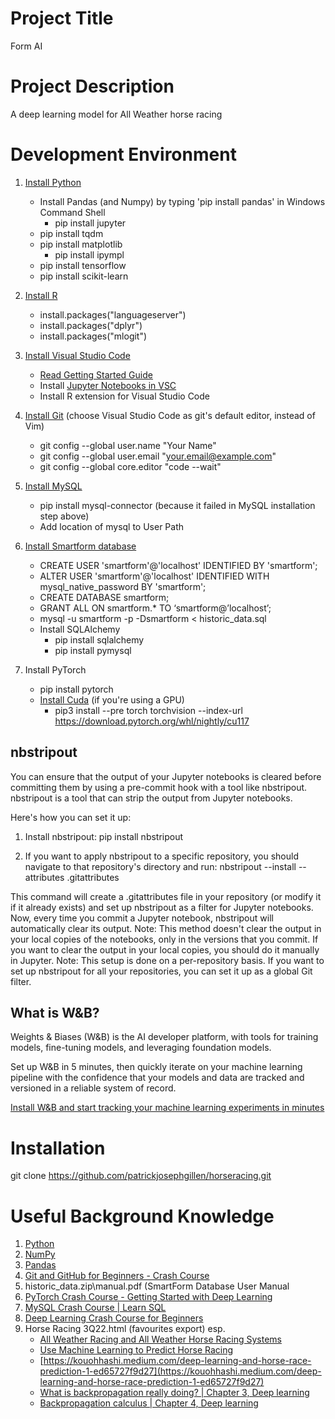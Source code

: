 # Project Title

Form AI

# Project Description

A deep learning model for All Weather horse racing

# Development Environment

1. [Install Python](https://www.python.org/downloads/)
	* Install Pandas (and Numpy) by typing 'pip install pandas' in Windows Command Shell
		* pip install jupyter
	* pip install tqdm
	* pip install matplotlib
		* pip install ipympl
	* pip install tensorflow
	* pip install scikit-learn

2. [Install R](https://cran.ma.imperial.ac.uk/)
	* install.packages("languageserver")
	* install.packages("dplyr")
	* install.packages("mlogit")

3. [Install Visual Studio Code](https://code.visualstudio.com/)
	* [Read Getting Started Guide](https://code.visualstudio.com/docs/?dv=win)
	* Install [Jupyter Notebooks in VSC](https://code.visualstudio.com/docs/datascience/jupyter-notebooks)
	* Install R extension for Visual Studio Code

4. [Install Git](https://git-scm.com/download/win) (choose Visual Studio Code as git's default editor, instead of Vim)
	* git config --global user.name "Your Name"
	* git config --global user.email "your.email@example.com"
	* git config --global core.editor "code --wait"

5. [Install MySQL](https://dev.mysql.com/downloads/installer/)
	* pip install mysql-connector (because it failed in MySQL installation step above)
	* Add location of mysql to User Path

6. [Install Smartform database](https://drive.google.com/drive/folders/1BRLT4uH0gtgwt-3MZUrW9raPXsO1-0aM?usp=sharing)
	* CREATE USER 'smartform'@'localhost' IDENTIFIED BY 'smartform';
	* ALTER USER 'smartform'@'localhost' IDENTIFIED WITH mysql_native_password BY 'smartform';
	* CREATE DATABASE smartform;
	* GRANT ALL ON smartform.* TO ‘smartform@’localhost’;
	* mysql -u smartform -p -Dsmartform < historic_data.sql
	* Install SQLAlchemy
		* pip install sqlalchemy
		* pip install pymysql

7. Install PyTorch
	* pip install pytorch	
	* [Install Cuda](https://developer.nvidia.com/cuda-downloads?target_os=Windows&target_arch=x86_64&target_version=10&target_type=exe_network) (if you're using a GPU)
		* pip3 install --pre torch torchvision --index-url https://download.pytorch.org/whl/nightly/cu117

## nbstripout

You can ensure that the output of your Jupyter notebooks is cleared before committing them by using a pre-commit hook with a tool like nbstripout. nbstripout is a tool that can strip the output from Jupyter notebooks.

Here's how you can set it up:

1. Install nbstripout:
	pip install nbstripout 

2. If you want to apply nbstripout to a specific repository, you should navigate to that repository's directory and run:
	nbstripout --install --attributes .gitattributes 

This command will create a .gitattributes file in your repository (or modify it if it already exists) and set up nbstripout as a filter for Jupyter notebooks.
Now, every time you commit a Jupyter notebook, nbstripout will automatically clear its output.
Note: This method doesn't clear the output in your local copies of the notebooks, only in the versions that you commit. If you want to clear the output in your local copies, you should do it manually in Jupyter.
Note: This setup is done on a per-repository basis. If you want to set up nbstripout for all your repositories, you can set it up as a global Git filter.

## What is W&B?

Weights & Biases (W&B) is the AI developer platform, with tools for training models, fine-tuning models, and leveraging foundation models.

Set up W&B in 5 minutes, then quickly iterate on your machine learning pipeline with the confidence that your models and data are tracked and versioned in a reliable system of record.

[Install W&B and start tracking your machine learning experiments in minutes](https://docs.wandb.ai/quickstart)

# Installation

git clone https://github.com/patrickjosephgillen/horseracing.git

# Useful Background Knowledge

1. [Python](https://docs.python.org/3/tutorial/index.html)
2. [NumPy](https://numpy.org/doc/stable/user/absolute_beginners.html)
3. [Pandas](https://pandas.pydata.org/docs/getting_started/index.html)
4. [Git and GitHub for Beginners - Crash Course](https://www.youtube.com/watch?v=RGOj5yH7evk)
5. historic_data.zip\manual.pdf (SmartForm Database User Manual
6. [PyTorch Crash Course - Getting Started with Deep Learning](https://www.youtube.com/watch?v=OIenNRt2bjg)
7. [MySQL Crash Course | Learn SQL](https://www.youtube.com/watch?v=9ylj9NR0Lcg)
8. [Deep Learning Crash Course for Beginners](https://www.youtube.com/watch?v=VyWAvY2CF9c)
9. Horse Racing 3Q22.html (favourites export) esp.
 	* [All Weather Racing and All Weather Horse Racing Systems](https://betting-sites.me.uk/all-weather-horse-racing-systems/#:~:text=%20Six%20Quick%20Facts%20About%20All%20Weather%20Races,horses%20since%20they%20are%20either%20inexperienced...%20More%20)
	* [Use Machine Learning to Predict Horse Racing](https://towardsdatascience.com/use-machine-learning-to-predict-horse-racing-4f1111fb6ced)
 	* [https://kouohhashi.medium.com/deep-learning-and-horse-race-prediction-1-ed65727f9d27](https://kouohhashi.medium.com/deep-learning-and-horse-race-prediction-1-ed65727f9d27)
 	* [What is backpropagation really doing? | Chapter 3, Deep learning](https://m.youtube.com/watch?v=Ilg3gGewQ5U&t=36s)
	* [Backpropagation calculus | Chapter 4, Deep learning](https://www.youtube.com/watch?v=tIeHLnjs5U8&ab_channel=3Blue1Brown)
